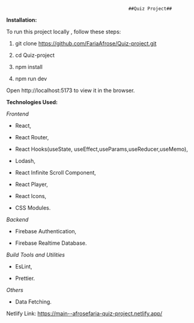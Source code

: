                                                  ##Quiz Project##

**Installation:**

To run this project locally , follow these steps:

1. git clone https://github.com/FariaAfrose/Quiz-project.git

2. cd Quiz-project

3. npm install

4. npm run dev

Open http://localhost:5173 to view it in the browser.

**Technologies Used:**

_Frontend_

  * React,
  
  * React Router,
  
  * React Hooks(useState, useEffect,useParams,useReducer,useMemo),
  
   * Lodash,
   
   * React Infinite Scroll Component,
   
   * React Player,
   
   * React Icons,
   
   * CSS Modules.

_Backend_

 * Firebase Authentication,
   
  * Firebase Realtime Database.

_Build Tools and Utilities_

  * EsLint,
    
  * Prettier.

_Others_

  * Data Fetching.

Netlify Link:  https://main--afrosefaria-quiz-project.netlify.app/
